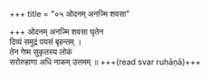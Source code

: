 +++
title = "०५ ओदनम् अनज्मि शवसा"

+++
ओदनम् अनज्मि शवसा घृतेन  
दिव्यं समुद्रं पयसं बृहन्तम् ।  
तेन गेष्म सुकृतस्य लोकं  
सरोरुहाणा अधि नाकम् उत्तमम् ॥ +++(read svar ruhāṇā)+++